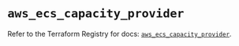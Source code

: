 # `aws_ecs_capacity_provider`

Refer to the Terraform Registry for docs: [`aws_ecs_capacity_provider`](https://registry.terraform.io/providers/hashicorp/aws/6.10.0/docs/resources/ecs_capacity_provider).
